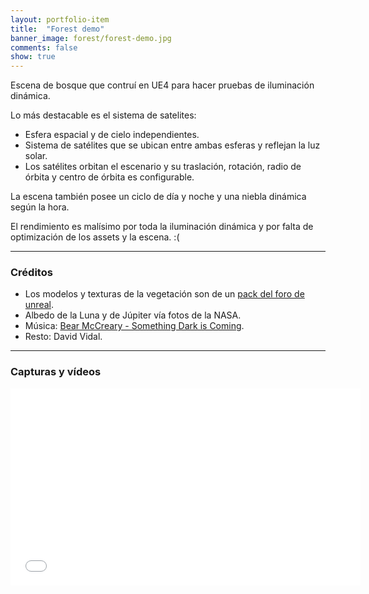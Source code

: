 ```yaml
---
layout: portfolio-item
title:  "Forest demo"
banner_image: forest/forest-demo.jpg
comments: false
show: true
---
```


Escena de bosque que contruí en UE4 para hacer pruebas de iluminación dinámica. 

Lo más destacable es el sistema de satelites:

* Esfera espacial y de cielo independientes.
* Sistema de satélites que se ubican entre ambas esferas y reflejan la luz solar.
* Los satélites orbitan el escenario y su traslación, rotación, radio de órbita y centro de órbita es configurable.

La escena también posee un ciclo de día y noche y una niebla dinámica según la hora.

El rendimiento es malísimo por toda la iluminación dinámica y por falta de optimización de los assets y la escena. :(

---

### Créditos
* Los modelos y texturas de la vegetación son de un [pack del foro de unreal](https://forums.unrealengine.com/showthread.php?59812-FREE-Foliage-Starter-Kit).
* Albedo de la Luna y de Júpiter vía fotos de la NASA.
* Música: [Bear McCreary - Something Dark is Coming](https://www.youtube.com/watch?v=Qr_79Jm62mo).
* Resto: David Vidal.

---

### Capturas y vídeos
<iframe width="560" height="315" src="//www.youtube.com/embed/t6Yy7VZMr9U" frameborder="0" allowfullscreen></iframe>